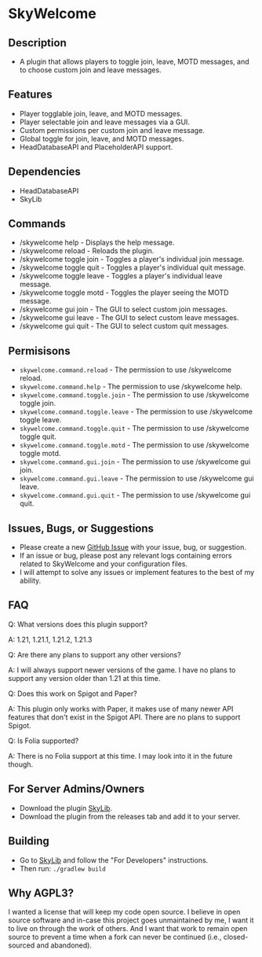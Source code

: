 # SkyWelcome
## Description
* A plugin that allows players to toggle join, leave, MOTD messages, and to choose custom join and leave messages.

## Features
* Player togglable join, leave, and MOTD messages.
* Player selectable join and leave messages via a GUI.
* Custom permissions per custom join and leave message.
* Global toggle for join, leave, and MOTD messages.
* HeadDatabaseAPI and PlaceholderAPI support.

## Dependencies
* HeadDatabaseAPI
* SkyLib

## Commands
- /skywelcome help - Displays the help message.
- /skywelcome reload - Reloads the plugin.
- /skywelcome toggle join - Toggles a player's individual join message.
- /skywelcome toggle quit - Toggles a player's individual quit message.
- /skywelcome toggle leave - Toggles a player's individual leave message.
- /skywelcome toggle motd - Toggles the player seeing the MOTD message.
- /skywelcome gui join - The GUI to select custom join messages.
- /skywelcome gui leave - The GUI to select custom leave messages.
- /skywelcome gui quit - The GUI to select custom quit messages.

## Permisisons
- `skywelcome.command.reload` - The permission to use /skywelcome reload.
- `skywelcome.command.help` - The permission to use /skywelcome help.
- `skywelcome.command.toggle.join` - The permission to use /skywelcome toggle join.
- `skywelcome.command.toggle.leave` - The permission to use /skywelcome toggle leave.
- `skywelcome.command.toggle.quit` - The permission to use /skywelcome toggle quit.
- `skywelcome.command.toggle.motd` - The permission to use /skywelcome toggle motd.
- `skywelcome.command.gui.join` -  The permission to use /skywelcome gui join.
- `skywelcome.command.gui.leave` - The permission to use /skywelcome gui leave.
- `skywelcome.command.gui.quit` - The permission to use /skywelcome gui quit.

## Issues, Bugs, or Suggestions
* Please create a new [GitHub Issue](https://github.com/lukesky19/SkyWelcome/issues) with your issue, bug, or suggestion.
* If an issue or bug, please post any relevant logs containing errors related to SkyWelcome and your configuration files.
* I will attempt to solve any issues or implement features to the best of my ability.

## FAQ
Q: What versions does this plugin support?

A: 1.21, 1.21.1, 1.21.2, 1.21.3

Q: Are there any plans to support any other versions?

A: I will always support newer versions of the game. I have no plans to support any version older than 1.21 at this time.

Q: Does this work on Spigot and Paper?

A: This plugin only works with Paper, it makes use of many newer API features that don't exist in the Spigot API. There are no plans to support Spigot.

Q: Is Folia supported?

A: There is no Folia support at this time. I may look into it in the future though.

## For Server Admins/Owners
* Download the plugin [SkyLib](https://github.com/lukesky19/SkyLib/releases).
* Download the plugin from the releases tab and add it to your server.

## Building
* Go to [SkyLib](https://github.com/lukesky19/SkyLib) and follow the "For Developers" instructions.
* Then run:
  ```./gradlew build```

## Why AGPL3?
I wanted a license that will keep my code open source. I believe in open source software and in-case this project goes unmaintained by me, I want it to live on through the work of others. And I want that work to remain open source to prevent a time when a fork can never be continued (i.e., closed-sourced and abandoned).

